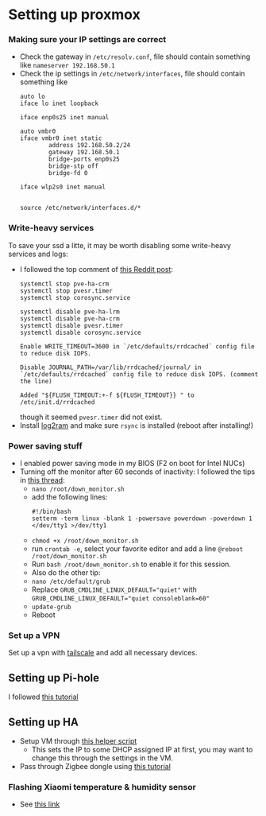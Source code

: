 # Setting up proxmox

### Making sure your IP settings are correct
- Check the gateway in `/etc/resolv.conf`, file should contain something like
  ```nameserver 192.168.50.1```
- Check the ip settings in `/etc/network/interfaces`, file should contain something like
  ```
  auto lo
  iface lo inet loopback
  
  iface enp0s25 inet manual
  
  auto vmbr0
  iface vmbr0 inet static
          address 192.168.50.2/24
          gateway 192.168.50.1
          bridge-ports enp0s25
          bridge-stp off
          bridge-fd 0
  
  iface wlp2s0 inet manual
  
  
  source /etc/network/interfaces.d/*
  ```
### Write-heavy services
To save your ssd a litte, it may be worth disabling some write-heavy services and logs:
- I followed the top comment of [this Reddit post](https://www.reddit.com/r/Proxmox/comments/1j4ehgq/is_there_any_way_to_tweak_the_system_to_make_ssds/):
  ```
  systemctl stop pve-ha-crm
  systemctl stop pvesr.timer
  systemctl stop corosync.service
  
  systemctl disable pve-ha-lrm
  systemctl disable pve-ha-crm
  systemctl disable pvesr.timer
  systemctl disable corosync.service
  
  Enable WRITE_TIMEOUT=3600 in `/etc/defaults/rrdcached` config file to reduce disk IOPS.
  
  Disable JOURNAL_PATH=/var/lib/rrdcached/journal/ in `/etc/defaults/rrdcached` config file to reduce disk IOPS. (comment the line)
  
  Added "${FLUSH_TIMEOUT:+-f ${FLUSH_TIMEOUT}} " to /etc/init.d/rrdcached
  ```
  though it seemed `pvesr.timer` did not exist.
- Install [log2ram](https://github.com/azlux/log2ram) and make sure `rsync` is installed (reboot after installing!)

### Power saving stuff
- I enabled power saving mode in my BIOS (F2 on boot for Intel NUCs)
- Turning off the monitor after 60 seconds of inactivity: I followed the tips in [this thread](https://forum.proxmox.com/threads/turn-off-proxmox-primary-monitor.120769/):
  - `nano /root/down_monitor.sh`
  - add the following lines:
    ```
    #!/bin/bash
    setterm -term linux -blank 1 -powersave powerdown -powerdown 1 </dev/tty1 >/dev/tty1
    ```
  - `chmod +x /root/down_monitor.sh`
  - run `crontab -e`, select your favorite editor and add a line `@reboot /root/down_monitor.sh`
  - Run `bash /root/down_monitor.sh` to enable it for this session.
  - Also do the other tip:
  - `nano /etc/default/grub`
  - Replace `GRUB_CMDLINE_LINUX_DEFAULT="quiet"` with `GRUB_CMDLINE_LINUX_DEFAULT="quiet consoleblank=60"`
  - `update-grub`
  - Reboot
### Set up a VPN
Set up a vpn with [tailscale](https://tailscale.com/) and add all necessary devices.

## Setting up Pi-hole
I followed [this tutorial](https://www.naturalborncoder.com/2023/07/installing-pi-hole-on-proxmox/)

## Setting up HA
- Setup VM through [this helper script](https://tteck.github.io/Proxmox/#home-assistant-os-vm)
  - This sets the IP to some DHCP assigned IP at first, you may want to change this through the settings in the VM.
- Pass through Zigbee dongle using [this tutorial](https://smarthomescene.com/guides/how-to-passthrough-usb-devices-to-home-assistant-in-proxmox/)

### Flashing Xiaomi temperature & humidity sensor
- See [this link](https://www.zigbee2mqtt.io/devices/LYWSD03MMC.html)
